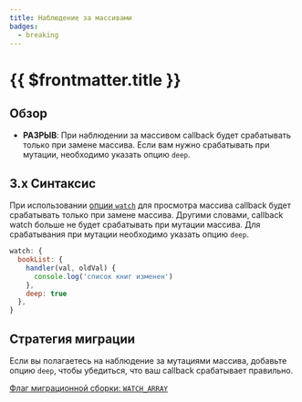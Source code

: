 ```yaml
---
title: Наблюдение за массивами
badges:
  - breaking
---
```


# {{ $frontmatter.title }} <MigrationBadges :badges="$frontmatter.badges" />

## Обзор

- **РАЗРЫВ**: При наблюдении за массивом callback будет срабатывать только при замене массива. Если вам нужно срабатывать при мутации, необходимо указать опцию `deep`.

## 3.x Синтаксис

При использовании [опции `watch`](https://ru.vuejs.org/api/options-state.html#watch) для просмотра массива callback будет срабатывать только при замене массива. Другими словами, callback watch больше не будет срабатывать при мутации массива. Для срабатывания при мутации необходимо указать опцию `deep`.

```js
watch: {
  bookList: {
    handler(val, oldVal) {
      console.log('список книг изменен')
    },
    deep: true
  },
}
```

## Стратегия миграции

Если вы полагаетесь на наблюдение за мутациями массива, добавьте опцию `deep`, чтобы убедиться, что ваш callback срабатывает правильно.

[Флаг миграционной сборки: `WATCH_ARRAY`](../migration-build.html#compat-configuration)

